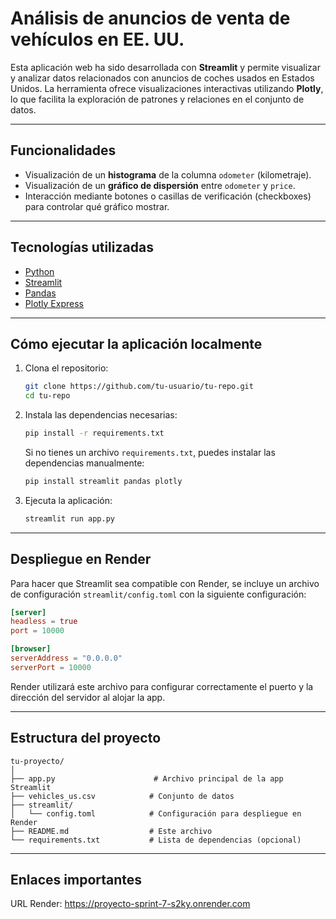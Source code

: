 
#  Análisis de anuncios de venta de vehículos en EE. UU.

Esta aplicación web ha sido desarrollada con **Streamlit** y permite visualizar y analizar datos relacionados con anuncios de coches usados en Estados Unidos. La herramienta ofrece visualizaciones interactivas utilizando **Plotly**, lo que facilita la exploración de patrones y relaciones en el conjunto de datos.

---

##  Funcionalidades

-  Visualización de un **histograma** de la columna `odometer` (kilometraje).
-  Visualización de un **gráfico de dispersión** entre `odometer` y `price`.
-  Interacción mediante botones o casillas de verificación (checkboxes) para controlar qué gráfico mostrar.

---

##  Tecnologías utilizadas

- [Python](https://www.python.org/)
- [Streamlit](https://streamlit.io/)
- [Pandas](https://pandas.pydata.org/)
- [Plotly Express](https://plotly.com/python/plotly-express/)

---

##  Cómo ejecutar la aplicación localmente

1. Clona el repositorio:
   ```bash
   git clone https://github.com/tu-usuario/tu-repo.git
   cd tu-repo
   ```

2. Instala las dependencias necesarias:
   ```bash
   pip install -r requirements.txt
   ```

   Si no tienes un archivo `requirements.txt`, puedes instalar las dependencias manualmente:
   ```bash
   pip install streamlit pandas plotly
   ```

3. Ejecuta la aplicación:
   ```bash
   streamlit run app.py
   ```

---

##  Despliegue en Render

Para hacer que Streamlit sea compatible con Render, se incluye un archivo de configuración `streamlit/config.toml` con la siguiente configuración:

```toml
[server]
headless = true
port = 10000

[browser]
serverAddress = "0.0.0.0"
serverPort = 10000
```

Render utilizará este archivo para configurar correctamente el puerto y la dirección del servidor al alojar la app.

---

##  Estructura del proyecto

```
tu-proyecto/
│
├── app.py                      # Archivo principal de la app Streamlit
├── vehicles_us.csv            # Conjunto de datos
├── streamlit/
│   └── config.toml            # Configuración para despliegue en Render
├── README.md                  # Este archivo
└── requirements.txt           # Lista de dependencias (opcional)
```

---
## Enlaces importantes

URL Render: https://proyecto-sprint-7-s2ky.onrender.com



